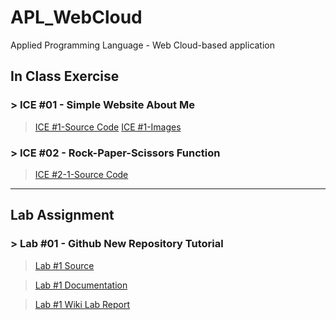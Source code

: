 # APL_WebCloud
Applied Programming Language - Web Cloud-based application 

## In Class Exercise
### > ICE #01 - Simple Website About Me
> <a href="https://github.com/datarocksAmy/APL_WebCloud/blob/master/ICE/ICE01/ICE2_Intro.html">ICE #1-Source Code</a>
> <a href="https://github.com/datarocksAmy/APL_WebCloud/tree/master/ICE/ICE01/images">ICE #1-Images</a>

### > ICE #02 - Rock-Paper-Scissors Function

> <a href="https://github.com/datarocksAmy/APL_WebCloud/blob/master/ICE/ICE02/ICE2.js">ICE #2-1-Source Code</a>

<hr>

## Lab Assignment
### > Lab #01 - Github New Repository Tutorial

> <a href="https://github.com/datarocksAmy/APL_WebCloud/tree/master/Lab%20Assignment/Lab01/Source">Lab #1 Source</a>

> <a href="https://github.com/datarocksAmy/APL_WebCloud/tree/master/Lab%20Assignment/Lab01/Documentation">Lab #1 Documentation</a>

> <a href="https://github.com/datarocksAmy/APL_WebCloud/wiki/WebCloud-Lab-Report-%2301">Lab #1 Wiki Lab Report</a>
